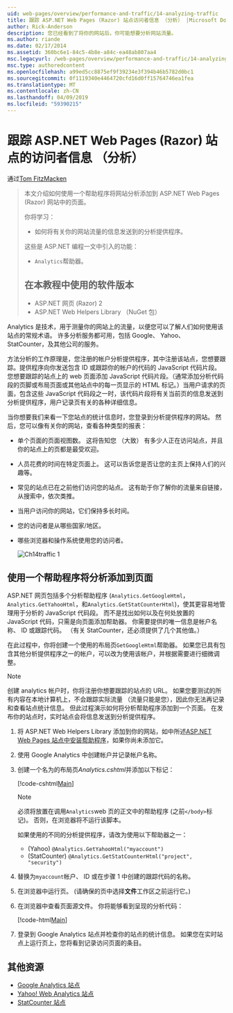 ```yaml
---
uid: web-pages/overview/performance-and-traffic/14-analyzing-traffic
title: 跟踪 ASP.NET Web Pages (Razor) 站点访问者信息 （分析） |Microsoft Docs
author: Rick-Anderson
description: 您已经看到了将你的网站后，你可能想要分析网站流量。
ms.author: riande
ms.date: 02/17/2014
ms.assetid: 360bc6e1-84c5-4b8e-a84c-ea48ab807aa4
msc.legacyurl: /web-pages/overview/performance-and-traffic/14-analyzing-traffic
msc.type: authoredcontent
ms.openlocfilehash: a99ed5cc8875ef9f39234e3f394b46b5782d0bc1
ms.sourcegitcommit: 0f1119340e4464720cfd16d0ff15764746ea1fea
ms.translationtype: MT
ms.contentlocale: zh-CN
ms.lasthandoff: 04/09/2019
ms.locfileid: "59390215"
---
```

# <a name="tracking-visitor-information-analytics-for-an-aspnet-web-pages-razor-site"></a>跟踪 ASP.NET Web Pages (Razor) 站点的访问者信息 （分析）

通过[Tom FitzMacken](https://github.com/tfitzmac)

> 本文介绍如何使用一个帮助程序将网站分析添加到 ASP.NET Web Pages (Razor) 网站中的页面。
> 
> 你将学习：
> 
> - 如何将有关你的网站流量的信息发送到的分析提供程序。
> 
> 这些是 ASP.NET 编程一文中引入的功能：
> 
> - `Analytics`帮助器。
>   
> 
> ## <a name="software-versions-used-in-the-tutorial"></a>在本教程中使用的软件版本
> 
> 
> - ASP.NET 网页 (Razor) 2
> - ASP.NET Web Helpers Library （NuGet 包）


Analytics 是技术，用于测量你的网站上的流量，以便您可以了解人们如何使用该站点的常规术语。 许多分析服务都可用，包括 Google、 Yahoo、 StatCounter，及其他公司的服务。

方法分析的工作原理是，您注册的帐户分析提供程序，其中注册该站点，您想要跟踪。提供程序向你发送包含 ID 或跟踪你的帐户的代码的 JavaScript 代码片段。 您想要跟踪的站点上的 web 页面添加 JavaScript 代码片段。（通常添加分析代码段的页脚或布局页面或其他站点中的每一页显示的 HTML 标记。）当用户请求的页面，包含这些 JavaScript 代码段之一时，该代码片段将有关当前页的信息发送到分析提供程序，用户记录页有关的各种详细信息。

当你想要我们来看一下您站点的统计信息时，您登录到分析提供程序的网站。 然后，您可以像有关你的网站，查看各种类型的报表：

- 单个页面的页面视图数。 这将告知您 （大致） 有多少人正在访问站点，并且你的站点上的页都是最受欢迎。
- 人员花费的时间在特定页面上。 这可以告诉您是否让您的主页上保持人们的兴趣等。
- 常见的站点已在之前他们访问您的站点。 这有助于你了解你的流量来自链接，从搜索中，依次类推。
- 当用户访问你的网站，它们保持多长时间。
- 您的访问者是从哪些国家/地区。
- 哪些浏览器和操作系统使用您的访问者。

    ![Ch14traffic 1](14-analyzing-traffic/_static/image1.jpg)

## <a name="using-a-helper-to-add-analytics-to-a-page"></a>使用一个帮助程序将分析添加到页面

ASP.NET 网页包括多个分析帮助程序 (`Analytics.GetGoogleHtml`， `Analytics.GetYahooHtml`，和`Analytics.GetStatCounterHtml`)，使其更容易地管理用于分析的 JavaScript 代码段。 而不是找出如何以及在何处放置的 JavaScript 代码，只需是向页面添加帮助器。 你需要提供的唯一信息是帐户名称、 ID 或跟踪代码。 （有关 StatCounter，还必须提供了几个其他值。）

在此过程中，你将创建一个使用的布局页`GetGoogleHtml`帮助器。 如果您已具有包含其他分析提供程序之一的帐户，可以改为使用该帐户，并根据需要进行细微调整。

> [!NOTE]
> 创建 analytics 帐户时，你将注册你想要跟踪的站点的 URL。 如果您要测试的所有内容在本地计算机上，不会跟踪实际流量 （流量只能是您），因此你无法再记录和查看站点统计信息。 但此过程演示如何将分析帮助程序添加到一个页面。 在发布你的站点时，实时站点会将信息发送到分析提供程序。


1. 将 ASP.NET Web Helpers Library 添加到你的网站，如中所述[ASP.NET Web Pages 站点中安装帮助程序](https://go.microsoft.com/fwlink/?LinkId=252372)，如果你尚未添加它。
2. 使用 Google Analytics 中创建帐户并记录帐户名称。
3. 创建一个名为的布局页*Analytics.cshtml*并添加以下标记：

    [!code-cshtml[Main](14-analyzing-traffic/samples/sample1.cshtml)]

    > [!NOTE]
    > 必须将放置在调用`Analytics`web 页的正文中的帮助程序 (之前`</body>`标记)。 否则，在浏览器将不运行该脚本。

    如果使用的不同的分析提供程序，请改为使用以下帮助器之一：

    - (Yahoo) `@Analytics.GetYahooHtml("myaccount")`
    - (StatCounter) `@Analytics.GetStatCounterHtml("project", "security")`
4. 替换为`myaccount`帐户、 ID 或在步骤 1 中创建的跟踪代码的名称。
5. 在浏览器中运行页。 (请确保的页中选择**文件**工作区之前运行它。)
6. 在浏览器中查看页面源文件。 你将能够看到呈现的分析代码：

    [!code-html[Main](14-analyzing-traffic/samples/sample2.html)]
7. 登录到 Google Analytics 站点并检查你的站点的统计信息。 如果您在实时站点上运行页上，您将看到记录访问页面的条目。

<a id="Additional_Resources"></a>
## <a name="additional-resources"></a>其他资源

- [Google Analytics 站点](https://www.google.com/analytics/)
- [Yahoo! Web Analytics 站点](http://help.yahoo.com/l/us/yahoo/ywa/)
- [StatCounter 站点](http://statcounter.com/)
